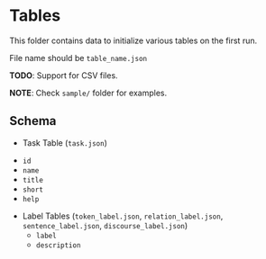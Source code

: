 # Tables

This folder contains data to initialize various tables on the first run.

File name should be `table_name.json`

**TODO**: Support for CSV files.

**NOTE**: Check `sample/` folder for examples.

## Schema


* Task Table (`task.json`)
 - `id`
 - `name`
 - `title`
 - `short`
 - `help`

* Label Tables (`token_label.json`, `relation_label.json`, `sentence_label.json`, `discourse_label.json`)
  - `label`
  - `description`

